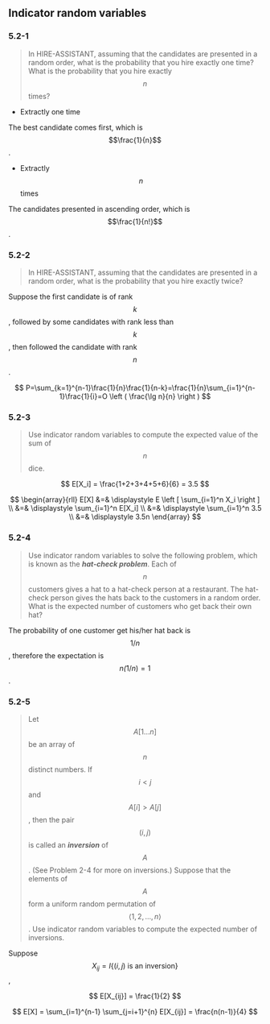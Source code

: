 ## Indicator random variables

### 5.2-1

> In HIRE-ASSISTANT, assuming that the candidates are presented in a random order, what is the probability that you hire exactly one time? What is the probability that you hire exactly $$n$$ times?

* Extractly one time

The best candidate comes first, which is $$\frac{1}{n}$$.

* Extractly $$n$$ times

The candidates presented in ascending order, which is $$\frac{1}{n!}$$.

### 5.2-2

> In HIRE-ASSISTANT, assuming that the candidates are presented in a random order, what is the probability that you hire exactly twice?

Suppose the first candidate is of rank $$k$$, followed by some candidates with rank less than $$k$$, then followed the candidate with rank $$n$$.

$$
P=\sum_{k=1}^{n-1}\frac{1}{n}\frac{1}{n-k}=\frac{1}{n}\sum_{i=1}^{n-1}\frac{1}{i}=O \left ( \frac{\lg n}{n} \right )
$$

### 5.2-3

> Use indicator random variables to compute the expected value of the sum of $$n$$ dice.

$$
E[X_i] = \frac{1+2+3+4+5+6}{6} = 3.5
$$

$$
\begin{array}{rll}
E[X] &=& \displaystyle E \left [ \sum_{i=1}^n X_i \right ] \\
&=& \displaystyle \sum_{i=1}^n E[X_i] \\
&=& \displaystyle \sum_{i=1}^n 3.5 \\
&=& \displaystyle 3.5n
\end{array}
$$

### 5.2-4

> Use indicator random variables to solve the following problem, which is known as the __*hat-check problem*__. Each of $$n$$ customers gives a hat to a hat-check person at a restaurant. The hat-check person gives the hats back to the customers in a random order. What is the expected number of customers who get back their own hat?

The probability of one customer get his/her hat back is $$1/n$$, therefore the expectation is $$n \dot (1/n) = 1$$.

### 5.2-5

> Let $$A[1 \dots n]$$ be an array of $$n$$ distinct numbers. If $$i < j$$ and $$A[i] > A[j]$$, then the pair $$(i,j)$$ is called an __*inversion*__ of $$A$$. (See Problem 2-4 for more on inversions.) Suppose that the elements of $$A$$ form a uniform random permutation of $$\left \langle 1, 2, \dots, n \right \rangle$$. Use indicator random variables to compute the expected number of
inversions.

Suppose $$X_{ij} = I\{(i, j) \text{ is an inversion}\}$$,

$$
E[X_{ij}] = \frac{1}{2}
$$

$$
E[X] = \sum_{i=1}^{n-1} \sum_{j=i+1}^{n} E[X_{ij}]
= \frac{n(n-1)}{4}
$$

